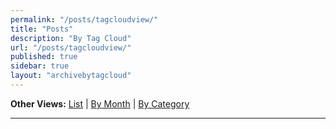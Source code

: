 ```yaml
---
permalink: "/posts/tagcloudview/"
title: "Posts"
description: "By Tag Cloud"
url: "/posts/tagcloudview/"
published: true
sidebar: true
layout: "archivebytagcloud"
---
```

**Other Views:**  [List](/posts/) | [By Month](/posts/monthview) | [By Category](/posts/categoryview)

---

